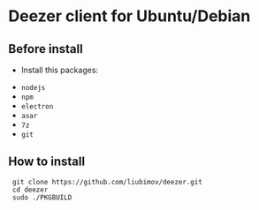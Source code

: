 # Deezer client for Ubuntu/Debian
## Before install
* Install this packages:
- `nodejs`
- `npm`
- `electron`
- `asar`
- `7z`
- `git`
## How to install
```
 git clone https://github.com/liubimov/deezer.git
 cd deezer
 sudo ./PKGBUILD
```
